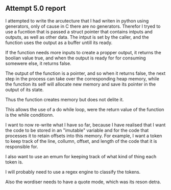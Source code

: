 
## Attempt 5.0 report
I attempted to write the arcutecture that I had writen in python using generators, only of cause in C there are no generators.
Therefor I tryed to use a fucntion that is passed a struct pointer that contains intputs and outputs, as well as other data.
The intput is set by the caller, and the function uses the output as a buffer untill its ready.

If the function needs more inputs to create a propper output, it returns the boolian value true, 
and when the output is ready for for consuming somewere else, it returns false.

The output of the function is a pointer, and so when it returns false, 
the next step in the process can take over the corresponding heap memory,
while the function its self will allocate new memory and save its pointer in the output of its state.

Thus the function creates memory but does not delite it.

This allows the use of a do while loop, were the return value of the function is the while conditionn.

I want to now re-write what I have so far, because I have realised that I want the code to be stored in an "imutable" variable
and for the code that processes it to retain offsets into this memory. 
For example, I want a token to keep track of the line, collumn, offset, and length of the code that it is responsible for.

I also want to use an emum for keeping track of what kind of thing each token is.

I will probably need to use a regex engine to classify the tokens.

Also the wordiser needs to have a quote mode, which was its reson detra.
